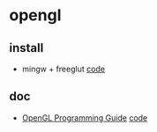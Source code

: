 # opengl

## install

- mingw + freeglut [code](./install/mingw%20+%20freeglut)

## doc

- [OpenGL Programming Guide](https://www.glprogramming.com/red/) [code](./doc/OpenGL%20Programming%20Guide)

